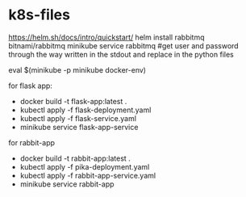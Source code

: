 # k8s-files

https://helm.sh/docs/intro/quickstart/
helm install rabbitmq bitnami/rabbitmq
minikube service rabbitmq
#get user and password through the way written in the stdout and replace in the python files



eval $(minikube -p minikube docker-env)

for flask app:

 - docker build -t flask-app:latest . 
 - kubectl apply -f flask-deployment.yaml 
 - kubectl apply -f flask-service.yaml 
 - minikube service flask-app-service

for rabbit-app

 - docker build -t rabbit-app:latest .
 - kubectl apply -f pika-deployment.yaml
 - kubectl apply -f rabbit-app-service.yaml
 - minikube service rabbit-app
